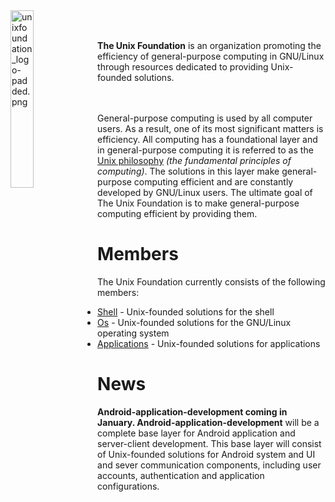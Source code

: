 
<img src='https://raw.githubusercontent.com/unixfoundation/home/images/unixfoundation_logo-padded.png' width='27%' align='left' alt='unixfoundation_logo-padded.png'>
<br><br>

**The Unix Foundation** is an organization promoting the efficiency of general-purpose computing in GNU/Linux through resources dedicated to providing Unix-founded solutions.
<br><br><br>

General-purpose computing is used by all computer users. As a result, one of its most significant matters is efficiency. All computing has a foundational layer and in general-purpose computing it is referred to as the [Unix philosophy](http://www.linfo.org/unix_philosophy.html) *(the fundamental principles of computing)*. The solutions in this layer make general-purpose computing efficient and are constantly developed by GNU/Linux users. The ultimate goal of The Unix Foundation is to make general-purpose computing efficient by providing them.

# Members

The Unix Foundation currently consists of the following members:

* [Shell](https://github.com/unixfoundation/shell) -  Unix-founded solutions for the shell
* [Os](https://github.com/unixfoundation/os) - Unix-founded solutions for the GNU/Linux operating system
* [Applications](https://github.com/unixfoundation/applications) - Unix-founded solutions for applications

# News

**Android-application-development coming in January. Android-application-development** will be a complete base layer for Android application and server-client development. This base layer will consist of Unix-founded solutions for Android system and UI and sever communication components, including user accounts, authentication and application configurations.

